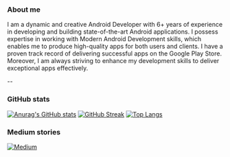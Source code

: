 ### About me
I am a dynamic and creative Android Developer with 6+ years of experience in developing and building state-of-the-art Android applications. I possess expertise in working with Modern Android Development skills, which enables me to produce high-quality apps for both users and clients. I have a proven track record of delivering successful apps on the Google Play Store. Moreover, I am always striving to enhance my development skills to deliver exceptional apps effectively.

--

### GitHub stats
[![Anurag's GitHub stats](https://github-readme-stats.vercel.app/api?username=huuphuoc1396)](https://github.com/anuraghazra/github-readme-stats)
[![GitHub Streak](https://streak-stats.demolab.com/?user=huuphuoc1396)](https://git.io/streak-stats)
[![Top Langs](https://github-readme-stats.vercel.app/api/top-langs/?username=huuphuoc1396)](https://github.com/anuraghazra/github-readme-stats)

### Medium stories
[![Medium](https://github-readme-medium.vercel.app/?username=huuphuoc1396&limit=3)](https://medium.com/@huuphuoc1396)
